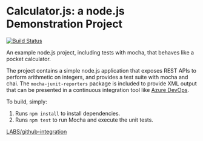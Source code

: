 Calculator.js: a node.js Demonstration Project
==============================================

[![Build Status](https://dev.azure.com/superusers-kursus/devops/_apis/build/status/Jalalhejazi.calculator?branchName=master)](https://dev.azure.com/superusers-kursus/devops/_build/latest?definitionId=9&branchName=master)


An example node.js project, including tests with mocha, that behaves like
a pocket calculator.

The project contains a simple node.js application that exposes REST APIs
to perform arithmetic on integers, and provides a test suite with mocha
and chai.  The `mocha-junit-reporters` package is included to provide XML
output that can be presented in a continuous integration tool like
[Azure DevOps](https://azure.com/devops).

To build, simply:

1. Runs `npm install` to install dependencies.
2. Runs `npm test` to run Mocha and execute the unit tests.


[LABS/github-integration](https://www.azuredevopslabs.com/labs/azuredevops/github-integration/)

